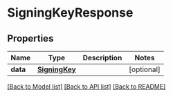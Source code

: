# SigningKeyResponse

## Properties
Name | Type | Description | Notes
------------ | ------------- | ------------- | -------------
**data** | [**SigningKey**](SigningKey.md) |  | [optional] 

[[Back to Model list]](../README.md#documentation-for-models) [[Back to API list]](../README.md#documentation-for-api-endpoints) [[Back to README]](../README.md)


